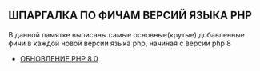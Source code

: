 ШПАРГАЛКА ПО ФИЧАМ ВЕРСИЙ ЯЗЫКА PHP
-------------------

В данной памятке выписаны самые основные(крутые) добавленные фичи в каждой новой версии языка php,
начиная с версии php 8

- [ОБНОВЛЕНИЕ PHP 8.0](php8.0.md)
